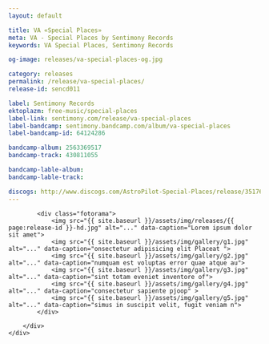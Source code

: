 ```yaml
---
layout: default

title: VA «Special Places»
meta: VA - Special Places by Sentimony Records
keywords: VA Special Places, Sentimony Records

og-image: releases/va-special-places-og.jpg

category: releases
permalink: /release/va-special-places/
release-id: sencd011

label: Sentimony Records
ektoplazm: free-music/special-places
label-link: sentimony.com/release/va-special-places
label-bandcamp: sentimony.bandcamp.com/album/va-special-places
label-bandcamp-id: 64124286

bandcamp-album: 2563369517
bandcamp-track: 430811055

bandcamp-lable-album: 
bandcamp-lable-track: 

discogs: http://www.discogs.com/AstroPilot-Special-Places/release/3517621
---
```


<!-- Tracklist:

01. K.D. Expression - Alpae-3717 [100bpm]
02. Cygna - Camaras De Lamento [110bpm]
03. Chronos - Dandelions As Memory [120bpm]
04. Irukanji - Out From Little Box (AstroPilot Edit) [110bpm]
05. Ambient Intelligent Application - Via Lactea (AstroPilot Edit) [113bpm]
06. Rabitza - Port [120bpm]
07. AstroPilot - Svoboda [120bpm]
08. Access To Arasaka - AUG [115bpm]
09. Field Rotation - Disappear [130bpm]
10. Nexar - Jewel (AstroPilot Edit) [85bpm]
11. 36 - A Final Thought [119bpm]
12. Eguana - A Moment Of Madness [80bpm] -->

<div class="container-fluid">
    <div class="row">
        <div class="col-sm-5 col-sm-offset-2">

            <div class="fotorama">
                <img src="{{ site.baseurl }}/assets/img/releases/{{ page:release-id }}-hd.jpg" alt="..." data-caption="Lorem ipsum dolor sit amet">
                <img src="{{ site.baseurl }}/assets/img/gallery/g1.jpg" alt="..." data-caption="onsectetur adipisicing elit Placeat ">
                <img src="{{ site.baseurl }}/assets/img/gallery/g2.jpg" alt="..." data-caption="numquam est voluptas error quae atque au">
                <img src="{{ site.baseurl }}/assets/img/gallery/g3.jpg" alt="..." data-caption="sint totam eveniet inventore of">
                <img src="{{ site.baseurl }}/assets/img/gallery/g4.jpg" alt="..." data-caption="consectetur sapiente pjoop" >
                <img src="{{ site.baseurl }}/assets/img/gallery/g5.jpg" alt="..." data-caption="simus in suscipit velit, fugit veniam n">
            </div>

        </div>
    </div>
</div>
